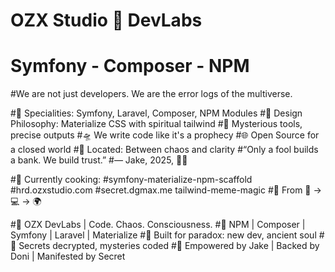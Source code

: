 # OZX Studio 👾 DevLabs
# Symfony - Composer - NPM
#We are not just developers. We are the error logs of the multiverse.

#🎯 Specialities: Symfony, Laravel, Composer, NPM Modules
#🎨 Design Philosophy: Materialize CSS with spiritual tailwind
#🧩 Mysterious tools, precise outputs
#🛸 We write code like it's a prophecy
#🌐 Open Source for a closed world
#📍 Located: Between chaos and clarity
#“Only a fool builds a bank. We build trust.”
#— Jake, 2025, 🧠🔥

#💎 Currently cooking:
#symfony-materialize-npm-scaffold
#hrd.ozxstudio.com
#secret.dgmax.me
tailwind-meme-magic
#🧬 From 🧠 → 💻 → 🌍

#👾 OZX DevLabs | Code. Chaos. Consciousness.
#🎯 NPM | Composer | Symfony | Laravel | Materialize
#🧠 Built for paradox: new dev, ancient soul
#🔐 Secrets decrypted, mysteries coded
#🚀 Empowered by Jake | Backed by Doni | Manifested by Secret
